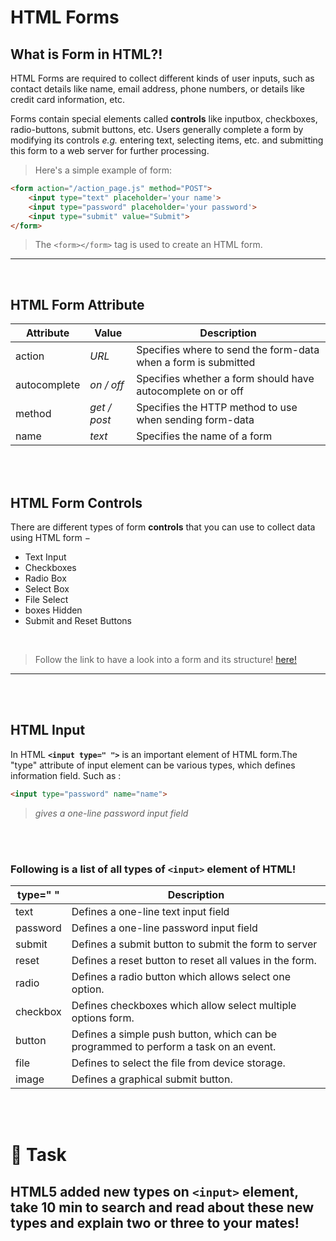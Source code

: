 # HTML Forms

## What is Form in HTML?!

HTML Forms are required to collect different kinds of user inputs, such as contact details like name, email address, phone numbers, or details like credit card information, etc.

Forms contain special elements called **controls** like inputbox, checkboxes, radio-buttons, submit buttons, etc. Users generally complete a form by modifying its controls _e.g._ entering text, selecting items, etc. and submitting this form to a web server for further processing.

> Here's a simple example of form:

```html
<form action="/action_page.js" method="POST">
    <input type="text" placeholder='your name'>
    <input type="password" placeholder='your password'>
    <input type="submit" value="Submit">
</form>
```

> The `<form></form>` tag is used to create an HTML form.

--------------------------------------------------------------------------------

<br>

## HTML Form Attribute

Attribute    | Value        | Description
------------ | ------------ | --------------------------------------------------------------
action       | _URL_        | Specifies where to send the form-data when a form is submitted
autocomplete | _on / off_   | Specifies whether a form should have autocomplete on or off
method       | _get / post_ | Specifies the HTTP method to use when sending form-data
name         | _text_       | Specifies the name of a form

<br>
<br>

## HTML Form Controls

There are different types of form **controls** that you can use to collect data using HTML form −

- Text Input
- Checkboxes
- Radio Box
- Select Box
- File Select
- boxes Hidden
- Submit and Reset Buttons

<br>

> Follow the link to have a look into a form and its structure! [here!](https://codepen.io/sara219/pen/OJWKeev?editors=1000)

--------------------------------------------------------------------------------

<br>
<br>

## HTML Input

In HTML **`<input type=" ">`** is an important element of HTML form.The "type" attribute of input element can be various types, which defines information field. Such as :

```html
<input type="password" name="name">
```

> _gives a one-line password input field_

<br>
<br>

### Following is a list of all types of `<input>` element of HTML!

type=" " | Description
-------- | ------------------------------------------------------------------------------------
text     | Defines a one-line text input field
password | Defines a one-line password input field
submit   | Defines a submit button to submit the form to server
reset    | Defines a reset button to reset all values in the form.
radio    | Defines a radio button which allows select one option.
checkbox | Defines checkboxes which allow select multiple options form.
button   | Defines a simple push button, which can be programmed to perform a task on an event.
file     | Defines to select the file from device storage.
image    | Defines a graphical submit button.

<br>
<br>

# 🛑 Task

## HTML5 added new types on `<input>` element, take 10 min to search and read about these new types and explain two or three to your mates!
